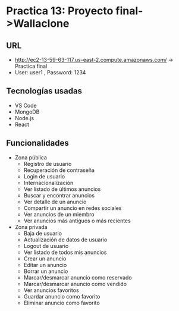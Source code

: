 # Practica 13: Proyecto final->Wallaclone

## URL

- http://ec2-13-59-63-117.us-east-2.compute.amazonaws.com/ -> Practica final
- User: user1 , Password: 1234


## Tecnologías usadas

- VS Code
- MongoDB
- Node.js
- React

## Funcionalidades
- Zona pública
  - Registro de usuario
  - Recuperación de contraseña
  - Login de usuario
  - Internacionalización
  - Ver listado de últimos anuncios
  - Buscar y encontrar anuncios
  - Ver detalle de un anuncio
  - Compartir un anuncio en redes sociales
  - Ver anuncios de un miembro
  - Ver anuncios más antiguos o más recientes
- Zona privada
  - Baja de usuario
  - Actualización de datos de usuario
  - Logout de usuario
  - Ver listado de todos mis anuncios
  - Crear un anuncio
  - Editar un anuncio
  - Borrar un anuncio
  - Marcar/desmarcar anuncio como reservado
  - Marcar/desmarcar anuncio como vendido
  - Ver anuncios favoritos
  - Guardar anuncio como favorito
  - Eliminar anuncio como favorito
